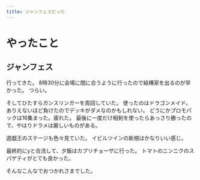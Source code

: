 ```yaml
---
title: ジャンフェスだった
---
```


# やったこと

## ジャンフェス

行ってきた。
8時30分に会場に間に合うように行ったので結構家を出るのが早かった。
つらい。

そしてひたすらガンスリンガーを周回していた。
使ったのはドラゴンメイド。ありえないほど負けたのでデッキがダメなのかもしれない。
どうにかプロモパックは16集まった。疲れた。
最後に一度だけ相剣を使ったらあっさり勝ったので、やはりドラメは厳しいものがある。

遊戯王のステージも色々見ていた。
イビルツインの新規はかなりいい感じ。

最終的にyと合流して、夕飯はカプリチョーザに行った。
トマトのニンニクのスパゲティがとても良かった。

そんなこんなでおつかれさまでした。
